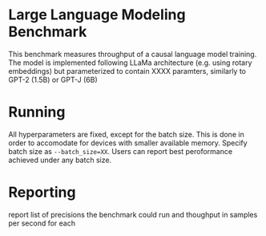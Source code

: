 # Large Language Modeling Benchmark

This benchmark measures throughput of a causal language model training.
The model is implemented following LLaMa architecture (e.g. using rotary embeddings) but parameterized to contain XXXX paramters, similarly to GPT-2 (1.5B) or GPT-J (6B)

# Running

All hyperparameters are fixed, except for the batch size.
This is done in order to accomodate for devices with smaller available memory.
Specify batch size as `--batch_size=XX`. Users can report best peroformance achieved under any batch size.

# Reporting

report list of precisions the benchmark could run and thoughput in samples per second for each